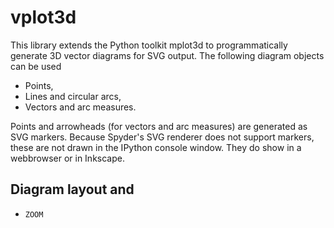 # vplot3d

This library extends the Python toolkit mplot3d to programmatically generate 3D vector diagrams for SVG output.
The following diagram objects can be used

- Points,
- Lines and circular arcs,
- Vectors and arc measures.

Points and arrowheads (for vectors and arc measures) are generated as SVG markers.
Because Spyder's SVG renderer does not support markers, these are not drawn in the IPython console window. They do show in a webbrowser or in Inkscape.

## Diagram layout and

- `ZOOM`
